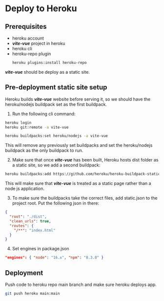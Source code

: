 # Deploy to Heroku

## Prerequisites 

* heroku account
* ***vite-vue*** project in heroku
* heroku cli
* heroku-repo plugin 
    ``` bash
    heroku plugins:install heroku-repo
    ```

***vite-vue*** should be deploy as a static site.

## Pre-deployment static site setup

Heroku builds ***vite-vue*** website before serving it, so we should have the heroku/nodejs buildpack set as the first buildpack.

1. Run the following cli command:

``` bash
heroku login
heroku git:remote -a vite-vue
```

``` bash
heroku buildpacks:set heroku/nodejs -a vite-vue
```
This will remove any previously set buildpacks and set the heroku/nodejs buildpack as the only buildpack to run.

2. Make sure that once ***vite-vue*** has been built, Heroku hosts dist folder as a static site, so we add a second buildpack:

``` bash
heroku buildpacks:add https://github.com/heroku/heroku-buildpack-static.git -a vite-vue
```

This will make sure that ***vite-vue*** is treated as a static page rather than a node js application.

3. To make sure the buildpacks take the correct files, add static.json to the project root. Put the following json in there:

``` json
{
  "root": "./dist",
  "clean_urls": true,
  "routes": {
    "/**": "index.html"
  }
}
```

4. Set engines in package.json

``` json
"engines": { "node": "16.x", "npm": "8.3.0" }
```

## Deployment

Push code to heroku repo main branch and make sure heroku deploys app.

``` bash
git push heroku main:main
```
